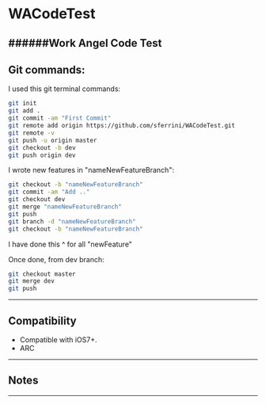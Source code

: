 WACodeTest
==========
######Work Angel Code Test
---

Git commands:
--------------
I used this git terminal commands:
```sh
git init
git add .
git commit -am "First Commit"
git remote add origin https://github.com/sferrini/WACodeTest.git
git remote -v
git push -u origin master
git checkout -b dev
git push origin dev
```

I wrote new features in "nameNewFeatureBranch":
```sh
git checkout -b "nameNewFeatureBranch"
git commit -am "Add .."
git checkout dev
git merge "nameNewFeatureBranch"
git push
git branch -d "nameNewFeatureBranch"
git checkout -b "nameNewFeatureBranch"
```

I have done this ^ for all "newFeature"

Once done, from dev branch:

```sh
git checkout master
git merge dev
git push
```

---


Compatibility
-------------
* Compatible with iOS7+.
* ARC

---

Notes
-------------


---
